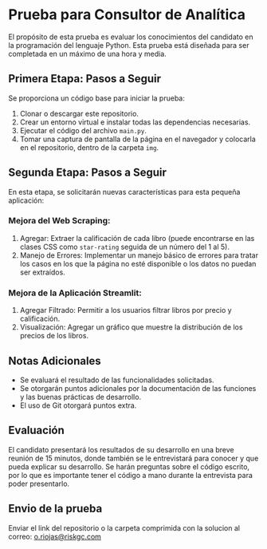 # Prueba para Consultor de Analítica

El propósito de esta prueba es evaluar los conocimientos del candidato en la programación del lenguaje Python. Esta prueba está diseñada para ser completada en un máximo de una hora y media.

## Primera Etapa: Pasos a Seguir

Se proporciona un código base para iniciar la prueba:

1. Clonar o descargar este repositorio.
2. Crear un entorno virtual e instalar todas las dependencias necesarias.
3. Ejecutar el código del archivo `main.py`.
4. Tomar una captura de pantalla de la página en el navegador y colocarla en el repositorio, dentro de la carpeta `img`.

## Segunda Etapa: Pasos a Seguir

En esta etapa, se solicitarán nuevas características para esta pequeña aplicación:

### Mejora del Web Scraping:

1. Agregar: Extraer la calificación de cada libro (puede encontrarse en las clases CSS como `star-rating` seguida de un número del 1 al 5).
2. Manejo de Errores: Implementar un manejo básico de errores para tratar los casos en los que la página no esté disponible o los datos no puedan ser extraídos.

### Mejora de la Aplicación Streamlit:

1. Agregar Filtrado: Permitir a los usuarios filtrar libros por precio y calificación.
2. Visualización: Agregar un gráfico que muestre la distribución de los precios de los libros.

## Notas Adicionales

* Se evaluará el resultado de las funcionalidades solicitadas.
* Se otorgarán puntos adicionales por la documentación de las funciones y las buenas prácticas de desarrollo.
* El uso de Git otorgará puntos extra.

## Evaluación

El candidato presentará los resultados de su desarrollo en una breve reunión de 15 minutos, donde también se le entrevistará para conocer y que pueda explicar su desarrollo. Se harán preguntas sobre el código escrito, por lo que es importante tener el código a mano durante la entrevista para poder presentarlo.

## Envio de la prueba

Enviar el link del repositorio o la carpeta comprimida con la solucion al correo: o.riojas@riskgc.com 